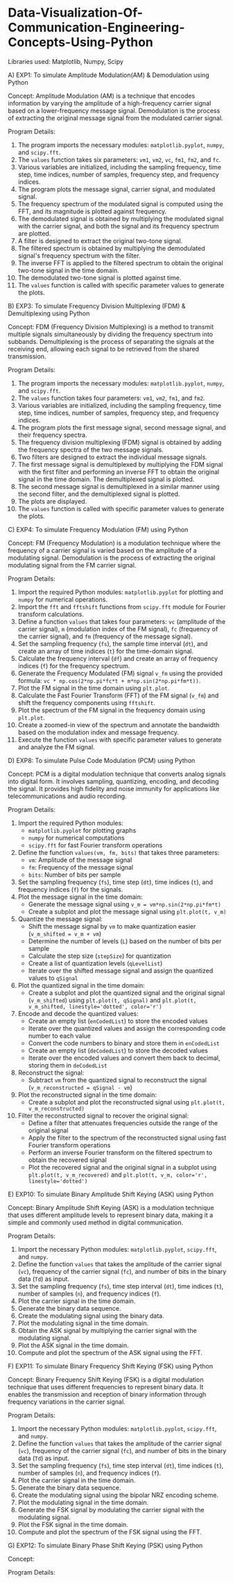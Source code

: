 # Data-Visualization-Of-Communication-Engineering-Concepts-Using-Python

Libraries used: Matplotlib, Numpy, Scipy

A) EXP1: To simulate Amplitude Modulation(AM) & Demodulation using Python

Concept: 
Amplitude Modulation (AM) is a technique that encodes information by varying the amplitude of a high-frequency carrier signal based on a lower-frequency message signal. Demodulation is the process of extracting the original message signal from the modulated carrier signal.

Program Details: 
1. The program imports the necessary modules: `matplotlib.pyplot`, `numpy`, and `scipy.fft`.
2. The `values` function takes six parameters: `vm1`, `vm2`, `vc`, `fm1`, `fm2`, and `fc`.
3. Various variables are initialized, including the sampling frequency, time step, time indices, number of samples, frequency step, and frequency indices.
4. The program plots the message signal, carrier signal, and modulated signal.
5. The frequency spectrum of the modulated signal is computed using the FFT, and its magnitude is plotted against frequency.
6. The demodulated signal is obtained by multiplying the modulated signal with the carrier signal, and both the signal and its frequency spectrum are plotted.
7. A filter is designed to extract the original two-tone signal.
8. The filtered spectrum is obtained by multiplying the demodulated signal's frequency spectrum with the filter.
9. The inverse FFT is applied to the filtered spectrum to obtain the original two-tone signal in the time domain.
10. The demodulated two-tone signal is plotted against time.
11. The `values` function is called with specific parameter values to generate the plots.


B) EXP3: To simulate Frequency Division Multiplexing (FDM) & Demultiplexing using Python

Concept:
FDM (Frequency Division Multiplexing) is a method to transmit multiple signals simultaneously by dividing the frequency spectrum into subbands. Demultiplexing is the process of separating the signals at the receiving end, allowing each signal to be retrieved from the shared transmission.

Program Details:
1. The program imports the necessary modules: `matplotlib.pyplot`, `numpy`, and `scipy.fft`.
2. The `values` function takes four parameters: `vm1`, `vm2`, `fm1`, and `fm2`.
3. Various variables are initialized, including the sampling frequency, time step, time indices, number of samples, frequency step, and frequency indices.
4. The program plots the first message signal, second message signal, and their frequency spectra.
5. The frequency division multiplexing (FDM) signal is obtained by adding the frequency spectra of the two message signals.
6. Two filters are designed to extract the individual message signals.
7. The first message signal is demultiplexed by multiplying the FDM signal with the first filter and performing an inverse FFT to obtain the original signal in the time domain. The demultiplexed signal is plotted.
8. The second message signal is demultiplexed in a similar manner using the second filter, and the demultiplexed signal is plotted.
9. The plots are displayed.
10. The `values` function is called with specific parameter values to generate the plots.



C) EXP4: To simulate Frequency Modulation (FM) using Python

Concept:
FM (Frequency Modulation) is a modulation technique where the frequency of a carrier signal is varied based on the amplitude of a modulating signal. Demodulation is the process of extracting the original modulating signal from the FM carrier signal.

Program Details:
1. Import the required Python modules: `matplotlib.pyplot` for plotting and `numpy` for numerical operations.
2. Import the `fft` and `fftshift` functions from `scipy.fft` module for Fourier transform calculations.
3. Define a function `values` that takes four parameters: `vc` (amplitude of the carrier signal), `m` (modulation index of the FM signal), `fc` (frequency of the carrier signal), and `fm` (frequency of the message signal).
4. Set the sampling frequency (`fs`), the sample time interval (`dt`), and create an array of time indices (`t`) for the time-domain signal.
5. Calculate the frequency interval (`df`) and create an array of frequency indices (`f`) for the frequency spectrum.
6. Generate the Frequency Modulated (FM) signal `v_fm` using the provided formula: `vc * np.cos(2*np.pi*fc*t + m*np.sin(2*np.pi*fm*t))`.
7. Plot the FM signal in the time domain using `plt.plot`.
8. Calculate the Fast Fourier Transform (FFT) of the FM signal (`v_fm`) and shift the frequency components using `fftshift`.
9. Plot the spectrum of the FM signal in the frequency domain using `plt.plot`.
10. Create a zoomed-in view of the spectrum and annotate the bandwidth based on the modulation index and message frequency.
11. Execute the function `values` with specific parameter values to generate and analyze the FM signal.



D) EXP8: To simulate Pulse Code Modulation (PCM) using Python

Concept:
PCM is a digital modulation technique that converts analog signals into digital form. It involves sampling, quantizing, encoding, and decoding the signal. It provides high fidelity and noise immunity for applications like telecommunications and audio recording.

Program Details:
1. Import the required Python modules: 
   - `matplotlib.pyplot` for plotting graphs
   - `numpy` for numerical computations
   - `scipy.fft` for fast Fourier transform operations
2. Define the function `values(vm, fm, bits)` that takes three parameters:
   - `vm`: Amplitude of the message signal
   - `fm`: Frequency of the message signal
   - `bits`: Number of bits per sample
3. Set the sampling frequency (`fs`), time step (`dt`), time indices (`t`), and frequency indices (`f`) for the signals.
4. Plot the message signal in the time domain:
   - Generate the message signal using `v_m = vm*np.sin(2*np.pi*fm*t)`
   - Create a subplot and plot the message signal using `plt.plot(t, v_m)`
5. Quantize the message signal:
   - Shift the message signal by `vm` to make quantization easier (`v_m_shifted = v_m + vm`)
   - Determine the number of levels (`L`) based on the number of bits per sample
   - Calculate the step size (`stepSize`) for quantization
   - Create a list of quantization levels (`qLevelList`)
   - Iterate over the shifted message signal and assign the quantized values to `qSignal`
6. Plot the quantized signal in the time domain:
   - Create a subplot and plot the quantized signal and the original signal (`v_m_shifted`) using `plt.plot(t, qSignal)` and `plt.plot(t, v_m_shifted, linestyle='dotted', color='r')`
7. Encode and decode the quantized values:
   - Create an empty list (`enCodedList`) to store the encoded values
   - Iterate over the quantized values and assign the corresponding code number to each value
   - Convert the code numbers to binary and store them in `enCodedList`
   - Create an empty list (`deCodedList`) to store the decoded values
   - Iterate over the encoded values and convert them back to decimal, storing them in `deCodedList`
8. Reconstruct the signal:
   - Subtract `vm` from the quantized signal to reconstruct the signal (`v_m_reconstructed = qSignal - vm`)
9. Plot the reconstructed signal in the time domain:
   - Create a subplot and plot the reconstructed signal using `plt.plot(t, v_m_reconstructed)`
10. Filter the reconstructed signal to recover the original signal:
    - Define a filter that attenuates frequencies outside the range of the original signal
    - Apply the filter to the spectrum of the reconstructed signal using fast Fourier transform operations
    - Perform an inverse Fourier transform on the filtered spectrum to obtain the recovered signal
    - Plot the recovered signal and the original signal in a subplot using `plt.plot(t, v_m_recovered)` and `plt.plot(t, v_m, color='r', linestyle='dotted')`



E) EXP10: To simulate Binary Amplitude Shift Keying (ASK) using Python

Concept:
Binary Amplitude Shift Keying (ASK) is a modulation technique that uses different amplitude levels to represent binary data, making it a simple and commonly used method in digital communication.

Program Details:
1. Import the necessary Python modules: `matplotlib.pyplot`, `scipy.fft`, and `numpy`.
2. Define the function `values` that takes the amplitude of the carrier signal (`vc`), frequency of the carrier signal (`fc`), and number of bits in the binary data (`Td`) as input.
3. Set the sampling frequency (`fs`), time step interval (`dt`), time indices (`t`), number of samples (`n`), and frequency indices (`f`).
4. Plot the carrier signal in the time domain.
5. Generate the binary data sequence.
6. Create the modulating signal using the binary data.
7. Plot the modulating signal in the time domain.
8. Obtain the ASK signal by multiplying the carrier signal with the modulating signal.
9. Plot the ASK signal in the time domain.
10. Compute and plot the spectrum of the ASK signal using the FFT.



F) EXP11: To simulate Binary Frequency Shift Keying (FSK) using Python

Concept:
Binary Frequency Shift Keying (FSK) is a digital modulation technique that uses different frequencies to represent binary data. It enables the transmission and reception of binary information through frequency variations in the carrier signal.

Program Details:
1. Import the necessary Python modules: `matplotlib.pyplot`, `scipy.fft`, and `numpy`.
2. Define the function `values` that takes the amplitude of the carrier signal (`vc`), frequency of the carrier signal (`fc`), and number of bits in the binary data (`Td`) as input.
3. Set the sampling frequency (`fs`), time step interval (`dt`), time indices (`t`), number of samples (`n`), and frequency indices (`f`).
4. Plot the carrier signal in the time domain.
5. Generate the binary data sequence.
6. Create the modulating signal using the bipolar NRZ encoding scheme.
7. Plot the modulating signal in the time domain.
8. Generate the FSK signal by modulating the carrier signal with the modulating signal.
9. Plot the FSK signal in the time domain.
10. Compute and plot the spectrum of the FSK signal using the FFT.



G) EXP12: To simulate Binary Phase Shift Keying (PSK) using Python

Concept:

Program Details:





